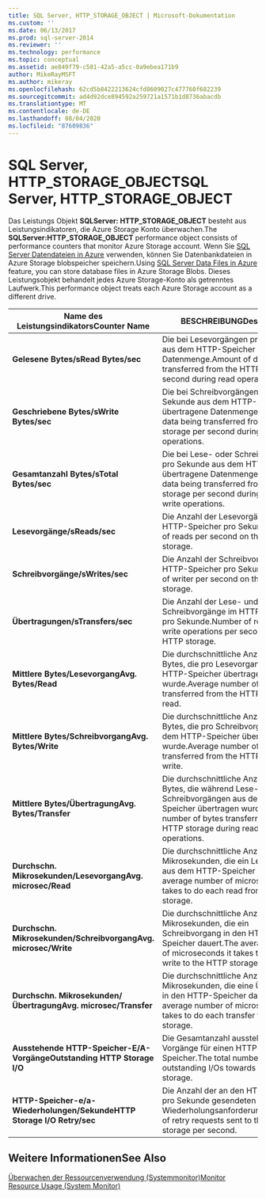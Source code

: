 ```yaml
---
title: SQL Server, HTTP_STORAGE_OBJECT | Microsoft-Dokumentation
ms.custom: ''
ms.date: 06/13/2017
ms.prod: sql-server-2014
ms.reviewer: ''
ms.technology: performance
ms.topic: conceptual
ms.assetid: ae849f79-c581-42a5-a5cc-0a9ebea171b9
author: MikeRayMSFT
ms.author: mikeray
ms.openlocfilehash: 62cd5b8422213624cfd8609027c477760f682239
ms.sourcegitcommit: ad4d92dce894592a259721a1571b1d8736abacdb
ms.translationtype: MT
ms.contentlocale: de-DE
ms.lasthandoff: 08/04/2020
ms.locfileid: "87609836"
---
```

# <a name="sql-server-http_storage_object"></a><span data-ttu-id="41162-102">SQL Server, HTTP_STORAGE_OBJECT</span><span class="sxs-lookup"><span data-stu-id="41162-102">SQL Server, HTTP_STORAGE_OBJECT</span></span>
  <span data-ttu-id="41162-103">Das Leistungs Objekt **SQLServer: HTTP_STORAGE_OBJECT** besteht aus Leistungsindikatoren, die Azure Storage Konto überwachen.</span><span class="sxs-lookup"><span data-stu-id="41162-103">The **SQLServer:HTTP_STORAGE_OBJECT** performance object consists of performance counters that monitor Azure Storage account.</span></span> <span data-ttu-id="41162-104">Wenn Sie [SQL Server Datendateien in Azure](../databases/sql-server-data-files-in-microsoft-azure.md) verwenden, können Sie Datenbankdateien in Azure Storage blobspeicher speichern.</span><span class="sxs-lookup"><span data-stu-id="41162-104">Using [SQL Server Data Files in Azure](../databases/sql-server-data-files-in-microsoft-azure.md) feature, you can store database files in Azure Storage Blobs.</span></span> <span data-ttu-id="41162-105">Dieses Leistungsobjekt behandelt jedes Azure Storage-Konto als getrenntes Laufwerk.</span><span class="sxs-lookup"><span data-stu-id="41162-105">This performance object treats each Azure Storage account as a different drive.</span></span>  
  
|<span data-ttu-id="41162-106">Name des Leistungsindikators</span><span class="sxs-lookup"><span data-stu-id="41162-106">Counter Name</span></span>|<span data-ttu-id="41162-107">BESCHREIBUNG</span><span class="sxs-lookup"><span data-stu-id="41162-107">Description</span></span>|  
|------------------|-----------------|  
|<span data-ttu-id="41162-108">**Gelesene Bytes/s**</span><span class="sxs-lookup"><span data-stu-id="41162-108">**Read Bytes/sec**</span></span>|<span data-ttu-id="41162-109">Die bei Lesevorgängen pro Sekunde aus dem HTTP-Speicher übertragene Datenmenge.</span><span class="sxs-lookup"><span data-stu-id="41162-109">Amount of data being transferred from the HTTP storage per second during read operations.</span></span>|  
|<span data-ttu-id="41162-110">**Geschriebene Bytes/s**</span><span class="sxs-lookup"><span data-stu-id="41162-110">**Write Bytes/sec**</span></span>|<span data-ttu-id="41162-111">Die bei Schreibvorgängen pro Sekunde aus dem HTTP-Speicher übertragene Datenmenge.</span><span class="sxs-lookup"><span data-stu-id="41162-111">Amount of data being transferred from the HTTP storage per second during write operations.</span></span>|  
|<span data-ttu-id="41162-112">**Gesamtanzahl Bytes/s**</span><span class="sxs-lookup"><span data-stu-id="41162-112">**Total Bytes/sec**</span></span>|<span data-ttu-id="41162-113">Die bei Lese- oder Schreibvorgängen pro Sekunde aus dem HTTP-Speicher übertragene Datenmenge.</span><span class="sxs-lookup"><span data-stu-id="41162-113">Amount of data being transferred from the HTTP storage per second during read or write operations.</span></span>|  
|<span data-ttu-id="41162-114">**Lesevorgänge/s**</span><span class="sxs-lookup"><span data-stu-id="41162-114">**Reads/sec**</span></span>|<span data-ttu-id="41162-115">Die Anzahl der Lesevorgänge im HTTP-Speicher pro Sekunde.</span><span class="sxs-lookup"><span data-stu-id="41162-115">Number of reads per second on the HTTP storage.</span></span>|  
|<span data-ttu-id="41162-116">**Schreibvorgänge/s**</span><span class="sxs-lookup"><span data-stu-id="41162-116">**Writes/sec**</span></span>|<span data-ttu-id="41162-117">Die Anzahl der Schreibvorgänge im HTTP-Speicher pro Sekunde.</span><span class="sxs-lookup"><span data-stu-id="41162-117">Number of writer per second on the HTTP storage.</span></span>|  
|<span data-ttu-id="41162-118">**Übertragungen/s**</span><span class="sxs-lookup"><span data-stu-id="41162-118">**Transfers/sec**</span></span>|<span data-ttu-id="41162-119">Die Anzahl der Lese- und Schreibvorgänge im HTTP-Speicher pro Sekunde.</span><span class="sxs-lookup"><span data-stu-id="41162-119">Number of read and write operations per second on the HTTP storage.</span></span>|  
|<span data-ttu-id="41162-120">**Mittlere Bytes/Lesevorgang**</span><span class="sxs-lookup"><span data-stu-id="41162-120">**Avg. Bytes/Read**</span></span>|<span data-ttu-id="41162-121">Die durchschnittliche Anzahl von Bytes, die pro Lesevorgang aus dem HTTP-Speicher übertragen wurde.</span><span class="sxs-lookup"><span data-stu-id="41162-121">Average number of bytes transferred from the HTTP storage per read.</span></span>|  
|<span data-ttu-id="41162-122">**Mittlere Bytes/Schreibvorgang**</span><span class="sxs-lookup"><span data-stu-id="41162-122">**Avg. Bytes/Write**</span></span>|<span data-ttu-id="41162-123">Die durchschnittliche Anzahl von Bytes, die pro Schreibvorgang aus dem HTTP-Speicher übertragen wurde.</span><span class="sxs-lookup"><span data-stu-id="41162-123">Average number of bytes transferred from the HTTP storage per write.</span></span>|  
|<span data-ttu-id="41162-124">**Mittlere Bytes/Übertragung**</span><span class="sxs-lookup"><span data-stu-id="41162-124">**Avg. Bytes/Transfer**</span></span>|<span data-ttu-id="41162-125">Die durchschnittliche Anzahl von Bytes, die während Lese- oder Schreibvorgängen aus dem HTTP-Speicher übertragen wurde.</span><span class="sxs-lookup"><span data-stu-id="41162-125">Average number of bytes transferred from the HTTP storage during read or write operations.</span></span>|  
|<span data-ttu-id="41162-126">**Durchschn. Mikrosekunden/Lesevorgang**</span><span class="sxs-lookup"><span data-stu-id="41162-126">**Avg. microsec/Read**</span></span>|<span data-ttu-id="41162-127">Die durchschnittliche Anzahl von Mikrosekunden, die ein Lesevorgang aus dem HTTP-Speicher dauert.</span><span class="sxs-lookup"><span data-stu-id="41162-127">The average number of microseconds it takes to do each read from the HTTP storage.</span></span>|  
|<span data-ttu-id="41162-128">**Durchschn. Mikrosekunden/Schreibvorgang**</span><span class="sxs-lookup"><span data-stu-id="41162-128">**Avg. microsec/Write**</span></span>|<span data-ttu-id="41162-129">Die durchschnittliche Anzahl von Mikrosekunden, die ein Schreibvorgang in den HTTP-Speicher dauert.</span><span class="sxs-lookup"><span data-stu-id="41162-129">The average number of microseconds it takes to do each write to the HTTP storage.</span></span>|  
|<span data-ttu-id="41162-130">**Durchschn. Mikrosekunden/Übertragung**</span><span class="sxs-lookup"><span data-stu-id="41162-130">**Avg. microsec/Transfer**</span></span>|<span data-ttu-id="41162-131">Die durchschnittliche Anzahl von Mikrosekunden, die eine Übertragung in den HTTP-Speicher dauert.</span><span class="sxs-lookup"><span data-stu-id="41162-131">The average number of microseconds it takes to do each transfer to the HTTP storage.</span></span>|  
|<span data-ttu-id="41162-132">**Ausstehende HTTP-Speicher-E/A-Vorgänge**</span><span class="sxs-lookup"><span data-stu-id="41162-132">**Outstanding HTTP Storage I/O**</span></span>|<span data-ttu-id="41162-133">Die Gesamtanzahl ausstehender E/A-Vorgänge für einen HTTP-Speicher.</span><span class="sxs-lookup"><span data-stu-id="41162-133">The total number of outstanding I/Os towards a HTTP storage.</span></span>|  
|<span data-ttu-id="41162-134">**HTTP-Speicher-e/a-Wiederholungen/Sekunde**</span><span class="sxs-lookup"><span data-stu-id="41162-134">**HTTP Storage I/O Retry/sec**</span></span>|<span data-ttu-id="41162-135">Die Anzahl der an den HTTP-Speicher pro Sekunde gesendeten Wiederholungsanforderungen.</span><span class="sxs-lookup"><span data-stu-id="41162-135">Number of retry requests sent to the HTTP storage per second.</span></span>|  
  
## <a name="see-also"></a><span data-ttu-id="41162-136">Weitere Informationen</span><span class="sxs-lookup"><span data-stu-id="41162-136">See Also</span></span>  
 [<span data-ttu-id="41162-137">Überwachen der Ressourcenverwendung &#40;Systemmonitor&#41;</span><span class="sxs-lookup"><span data-stu-id="41162-137">Monitor Resource Usage &#40;System Monitor&#41;</span></span>](monitor-resource-usage-system-monitor.md)  
  
  

